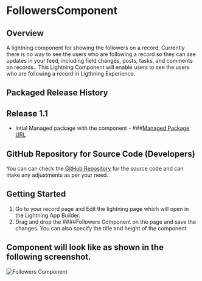 # FollowersComponent
## Overview
A lightning component for showing the followers on a record. Currently there is no way to see the users who are following a record so they can see updates in your feed, including field changes, posts, tasks, and comments on records..
This Lightning Component will enable users to see the users who are following a record in Ligthning Experience.

## Packaged Release History
## Release 1.1
* Intial Managed package with the component - ###[Managed Package URL](https://login.salesforce.com/packaging/installPackage.apexp?p0=04t1I000000NITC)

## GitHub Repository for Source Code (Developers)
You can can check the [GitHub Repository](https://github.com/sfcure/FollowersComponent) for the source code and can make any adjustments as per your need.

## Getting Started
1. Go to your record page and Edit the lightning page which will open in the Lightning App Builder.
2. Drag and drop the ####Followers Component on the page and save the changes. You can also specify the title and height of the component.

## Component will look like as shown in the following screenshot.
![Followers Component](https://image.prntscr.com/image/u23v-_8jTHWOydsFxaXtcQ.png "Screenshot")

